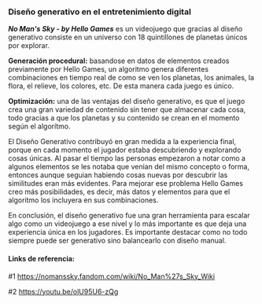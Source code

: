 ### Diseño generativo en el entretenimiento digital 
***No Man's Sky - by Hello Games*** es un videojuego que gracias al diseño generativo consiste en un universo con 18 quintillones de planetas únicos por explorar.

**Generación procedural:** basandose en datos de elementos creados previamente por Hello Games, un algoritmo genera diferentes combinaciones en tiempo real de como se ven los planetas, los animales, la flora, el relieve, los colores, etc. De esta manera cada juego es único.

**Optimización:** una de las ventajas del diseño generativo, es que el juego crea una gran variedad de contenido sin tener que almacenar cada cosa, todo gracias a que los planetas y su contenido se crean en el momento según el algorítmo. 

El Diseño Generativo contribuyó en gran medida a la experiencia final, porque en cada momento el jugador estaba descubriendo y explorando cosas únicas. Al pasar el tiempo las personas empezaron a notar como a algunos elementos se les notaba que venian del mismo concepto o forma, entonces aunque seguian habiendo cosas nuevas por descubrir las similitudes eran más evidentes. Para mejorar ese problema Hello Games creo más posibilidades, es decir, más datos y elementos para que el algoritmo los incluyera en sus combinaciones.

En conclusión, el diseño generativo fue una gran herramienta para escalar algo como un videojuego a ese nivel y lo más importante es que deja una experiencia única en los jugadores. Es importante destacar como no todo siempre puede ser generativo sino balancearlo con diseño manual.

#### Links de referencia:
#1 https://nomanssky.fandom.com/wiki/No_Man%27s_Sky_Wiki

#2 https://youtu.be/olU95U6-zQg
